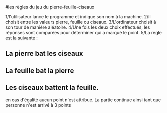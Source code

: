 #les règles du jeu du pierre-feuille-ciseaux

1/l'utilisateur lance le programme et indique son nom à la machine.
2/Il choisit entre les valeurs pierre, feuille ou ciseaux.
3/L'ordinateur choisit à son tour de manière aléatoire.
4/Une fois les deux choix effectués, les réponses sont comparées pour déterminer qui a marqué le point.
5/La règle est la suivante :
## La pierre bat les ciseaux
## La feuille bat la pierre
## Les ciseaux battent la feuille.
en cas d'égalité aucun point n'est attribué.
La partie continue ainsi tant que personne n'est arrivé à 3 points
